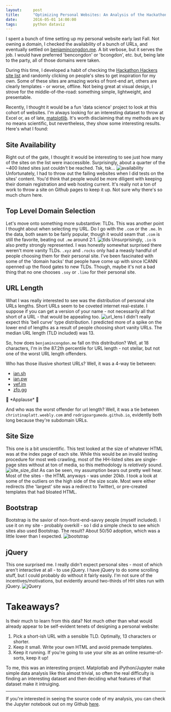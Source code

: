 ```yaml
---
layout:     post
title:      "Optimizing Personal Websites: An Analysis of the Hackathon Hackers Website List"
date:       2016-05-01 14:00:00
tags:       python dataviz
---
```


I spent a bunch of time setting up my personal website early last Fall. Not owning a domain, I checked the availability of a bunch of URLs, and eventually settled on [benjamincongdon.me](http://benjamincongdon.me). A bit verbose, but it serves the job. I would have preferred 'bencongdon' or 'bcongdon', etc. but, being late to the party, all of those domains were taken.

During this time, I developed a habit of checking the [Hackathon Hackers site list](https://github.com/HackathonHackers/personal-sites) and randomly clicking on people's sites to get inspiration for my own. Some of these sites are amazing works of front-end art, others are clearly templates - or worse, offline. Not being great at visual design, I strove for the middle-of-the-road: something simple, lightweight, and presentable.

Recently, I thought it would be a fun 'data science' project to look at this cohort of websites. I'm always looking for an interesting dataset to throw at Excel or, as of late, [matplotlib](http://matplotlib.org/). It's worth disclaiming that my methods are by no means scientific, but nevertheless, they show some interesting results. Here's what I found:

## Site Availability
Right out of the gate, I thought it would be interesting to see just how many of the sites on the list were inaccessible. Surprisingly, about a quarter of the ~400 listed sites just couldn't be reached. Tsk, tsk...
![availability](/img/hh-graphs/availability.png)
Unfortunately, I had to throw out the failing websites when I did tests on the sites' content. You'd think that people would be more diligent with keeping their domain registration and web hosting current. It's really not a ton of work to throw a site on Github pages to keep it up. Not sure why there's so much churn here.

## Top Level Domain Selection
Let's move onto something more substantive: TLDs. This was another point I thought about when selecting my URL. Do I go with the `.com` or the `.me`. In the data, both seam to be fairly popular, though it would seam that `.com` is still the favorite, beating out `.me` around 2:1.
![tlds](/img/hh-graphs/tlds.png)
Unsurprisingly, `.io` is also pretty strongly represented. I was honestly somewhat surprised there weren't more vanity TLDs. `.xyz` and `.rocks` only had a measly handful of people choosing them for their personal site. I've been fascinated with some of the 'domain hacks' that people have come up with since ICANN openned up the flood gates to new TLDs. Though, maybe it's not a bad thing that no one chooses `.soy` or `.limo` for their personal site.

## URL Length
What I was really interested to see was the distribution of personal site URLs lengths. Short URLs seem to be coveted internet real-estate. I suppose if you can get a version of your name - not necessarily all that short of a URL - that would be appealing too.
![url_lens](/img/hh-graphs/url_lens.png)
I didn't really expect this 'bell curve' type distribution. I predicted more of a spike on the lower end of lengths as a result of people choosing short vanity URLs. The median URL length (TLD included) was 13.

So, how does `benjamincongdon.me` fall on this distribution? Well, at 18 characters, I'm in the 87.2th percentile for URL length - not stellar, but not one of the worst URL length offenders.

Who has those illusive shortest URLs? Well, it was a 4-way tie between:

* [ian.sh](http://ian.sh)
* [ian.pw](http://ian.pw)
* [yef.im](http://yef.im)
* [zfo.gg](http://zfo.gg)

👏 \*Applause\* 👏

And who was the worst offender for url length? Well, it was a tie between `christinaplatt.weebly.com` and `rodrigoargumedo.github.io`, evidently both long because they're subdomain URLs.

## Site Size
This one is a bit unscientific. This test looked at the size of whatever HTML was at the index page of each site. While this would be an invalid testing procedure for most web crawling, most of the HH-listed sites are single-page sites without at ton of media, so this methodology is *relatively* sound.
![site_size_dist](/img/hh-graphs/site_size_dist.png)
As can be seen, my assumption bears out pretty well hear. Most of the sites - the HTML anyways - was under 20kb. I took a look at some of the outliers on the high side of the size scale. Most were either redirects (the 'largest' site was a redirect to Twitter), or pre-created templates that had bloated HTML.

## Bootstrap
Bootstrap is the savior of non-front-end-savvy people (myself included). I use it on my site - probably overkill - so I did a simple check to see which sites also used Bootstrap. The result? About 50/50 adoption, which was a little lower than I expected.
![bootstrap](/img/hh-graphs/bootstrap.png)

## jQuery
This one surprised me. I really didn't expect personal sites - most of which aren't interactive at all - to use jQuery. I have jQuery to do some scrolling stuff, but I could probably do without it fairly easily. I'm not sure of the incentives/motivations, but evidently around two-thirds of HH sites run with jQuery.
![jQuery](/img/hh-graphs/jquery.png)

# Takeaways?
Is their much to learn from this data? Not much other than what would already appear to be self-evident tenets of designing a personal website:

1. Pick a short-ish URL with a sensible TLD. Optimally, 13 characters or shorter.
2. Keep it small. Write your own HTML and avoid premade templates.
3. Keep it running. If you're going to use your site as an online resume-of-sorts, keep it up!

To me, this was an interesting project. Matplotlab and iPython/Jupyter make simple data analysis like this almost trivial, so often the real difficulty is finding an interesting dataset and then deciding what features of that dataset make it intruiging.

---

If you're interested in seeing the source code of my analysis, you can check the Jupyter notebook out on my Github [here](https://github.com/benjamincongdon/Data-Science-Projects/blob/master/Hackathon%20Hackers%20Sites.ipynb).